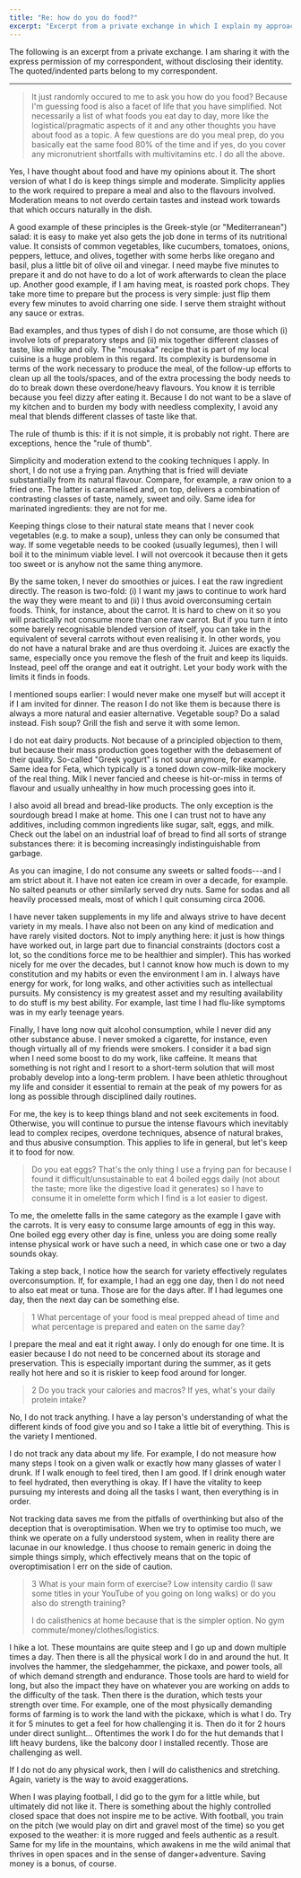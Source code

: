 ```yaml
---
title: "Re: how do you do food?"
excerpt: "Excerpt from a private exchange in which I explain my approach to food and daily routines."
---
```


The following is an excerpt from a private exchange. I am sharing it
with the express permission of my correspondent, without disclosing
their identity. The quoted/indented parts belong to my correspondent.

* * *

> It just randomly occured to me to ask you how do you food? Because
> I'm guessing food is also a facet of life that you have simplified.
> Not necessarily a list of what foods you eat day to day, more like
> the logistical/pragmatic aspects of it and any other thoughts you
> have about food as a topic. A few questions are do you meal prep, do
> you basically eat the same food 80% of the time and if yes, do you
> cover any micronutrient shortfalls with multivitamins etc. I do all
> the above.

Yes, I have thought about food and have my opinions about it. The
short version of what I do is keep things simple and moderate.
Simplicity applies to the work required to prepare a meal and also to
the flavours involved. Moderation means to not overdo certain tastes
and instead work towards that which occurs naturally in the dish.

A good example of these principles is the Greek-style (or
"Mediterranean") salad: it is easy to make yet also gets the job done
in terms of its nutritional value. It consists of common vegetables,
like cucumbers, tomatoes, onions, peppers, lettuce, and olives,
together with some herbs like oregano and basil, plus a little bit of
olive oil and vinegar. I need maybe five minutes to prepare it and do
not have to do a lot of work afterwards to clean the place up. Another
good example, if I am having meat, is roasted pork chops. They take
more time to prepare but the process is very simple: just flip them
every few minutes to avoid charring one side. I serve them straight
without any sauce or extras.

Bad examples, and thus types of dish I do not consume, are those which
(i) involve lots of preparatory steps and (ii) mix together different
classes of taste, like milky and oily. The "mousaka" recipe that is
part of my local cuisine is a huge problem in this regard. Its
complexity is burdensome in terms of the work necessary to produce the
meal, of the follow-up efforts to clean up all the tools/spaces, and
of the extra processing the body needs to do to break down these
overdone/heavy flavours. You know it is terrible because you feel
dizzy after eating it. Because I do not want to be a slave of my
kitchen and to burden my body with needless complexity, I avoid any
meal that blends different classes of taste like that.

The rule of thumb is this: if it is not simple, it is probably not
right. There are exceptions, hence the "rule of thumb".

Simplicity and moderation extend to the cooking techniques I apply. In
short, I do not use a frying pan. Anything that is fried will deviate
substantially from its natural flavour. Compare, for example, a raw
onion to a fried one. The latter is caramelised and, on top, delivers
a combination of contrasting classes of taste, namely, sweet and oily.
Same idea for marinated ingredients: they are not for me.

Keeping things close to their natural state means that I never cook
vegetables (e.g. to make a soup), unless they can only be consumed
that way. If some vegetable needs to be cooked (usually legumes), then
I will boil it to the minimum viable level. I will not overcook it
because then it gets too sweet or is anyhow not the same thing
anymore.

By the same token, I never do smoothies or juices. I eat the raw
ingredient directly. The reason is two-fold: (i) I want my jaws to
continue to work hard the way they were meant to and (ii) I thus avoid
overconsuming certain foods. Think, for instance, about the carrot. It
is hard to chew on it so you will practically not consume more than
one raw carrot. But if you turn it into some barely recognisable
blended version of itself, you can take in the equivalent of several
carrots without even realising it. In other words, you do not have a
natural brake and are thus overdoing it. Juices are exactly the same,
especially once you remove the flesh of the fruit and keep its
liquids. Instead, peel off the orange and eat it outright. Let your
body work with the limits it finds in foods.

I mentioned soups earlier: I would never make one myself but will
accept it if I am invited for dinner. The reason I do not like them is
because there is always a more natural and easier alternative.
Vegetable soup? Do a salad instead. Fish soup? Grill the fish and
serve it with some lemon.

I do not eat dairy products. Not because of a principled objection to
them, but because their mass production goes together with the
debasement of their quality. So-called "Greek yogurt" is not sour
anymore, for example. Same idea for Feta, which typically is a toned
down cow-milk-like mockery of the real thing. Milk I never fancied and
cheese is hit-or-miss in terms of flavour and usually unhealthy in how
much processing goes into it.

I also avoid all bread and bread-like products. The only exception is
the sourdough bread I make at home. This one I can trust not to have
any additives, including common ingredients like sugar, salt, eggs,
and milk. Check out the label on an industrial loaf of bread to find
all sorts of strange substances there: it is becoming increasingly
indistinguishable from garbage.

As you can imagine, I do not consume any sweets or salted foods---and
I am strict about it. I have not eaten ice cream in over a decade, for
example. No salted peanuts or other similarly served dry nuts. Same
for sodas and all heavily processed meals, most of which I quit
consuming circa 2006.

I have never taken supplements in my life and always strive to have
decent variety in my meals. I have also not been on any kind of
medication and have rarely visited doctors. Not to imply anything
here: it just is how things have worked out, in large part due to
financial constraints (doctors cost a lot, so the conditions force me
to be healthier and simpler). This has worked nicely for me over the
decades, but I cannot know how much is down to my constitution and my
habits or even the environment I am in. I always have energy for work,
for long walks, and other activities such as intellectual pursuits. My
consistency is my greatest asset and my resulting availability to do
stuff is my best ability. For example, last time I had flu-like
symptoms was in my early teenage years.

Finally, I have long now quit alcohol consumption, while I never did
any other substance abuse. I never smoked a cigarette, for instance,
even though virtually all of my friends were smokers. I consider it a
bad sign when I need some boost to do my work, like caffeine. It means
that something is not right and I resort to a short-term solution that
will most probably develop into a long-term problem. I have been
athletic throughout my life and consider it essential to remain at the
peak of my powers for as long as possible through disciplined daily
routines.

For me, the key is to keep things bland and not seek excitements in
food. Otherwise, you will continue to pursue the intense flavours
which inevitably lead to complex recipes, overdone techniques, absence
of natural brakes, and thus abusive consumption. This applies to life
in general, but let's keep it to food for now.

> Do you eat eggs? That's the only thing I use a frying pan for
> because I found it difficult/unsustainable to eat 4 boiled eggs
> daily (not about the taste; more like the digestive load it
> generates) so I have to consume it in omelette form which I find is
> a lot easier to digest.

To me, the omelette falls in the same category as the example I gave
with the carrots. It is very easy to consume large amounts of egg in
this way. One boiled egg every other day is fine, unless you are doing
some really intense physical work or have such a need, in which case
one or two a day sounds okay.

Taking a step back, I notice how the search for variety effectively
regulates overconsumption. If, for example, I had an egg one day, then
I do not need to also eat meat or tuna. Those are for the days after.
If I had legumes one day, then the next day can be something else.

> 1 What percentage of your food is meal prepped ahead of time and
> what percentage is prepared and eaten on the same day?

I prepare the meal and eat it right away. I only do enough for one
time. It is easier because I do not need to be concerned about its
storage and preservation. This is especially important during the
summer, as it gets really hot here and so it is riskier to keep food
around for longer.

> 2 Do you track your calories and macros? If yes, what's your daily
> protein intake?

No, I do not track anything. I have a lay person's understanding of
what the different kinds of food give you and so I take a little bit
of everything. This is the variety I mentioned.

I do not track any data about my life. For example, I do not measure
how many steps I took on a given walk or exactly how many glasses of
water I drunk. If I walk enough to feel tired, then I am good. If I
drink enough water to feel hydrated, then everything is okay. If I
have the vitality to keep pursuing my interests and doing all the
tasks I want, then everything is in order.

Not tracking data saves me from the pitfalls of overthinking but also
of the deception that is overoptimisation. When we try to optimise too
much, we think we operate on a fully understood system, when in
reality there are lacunae in our knowledge. I thus choose to remain
generic in doing the simple things simply, which effectively means
that on the topic of overoptimisation I err on the side of caution.

> 3 What is your main form of exercise? Low intensity cardio (I saw
> some titles in your YouTube of you going on long walks) or do you
> also do strength training?
>
> I do calisthenics at home because that is the simpler option. No gym
> commute/money/clothes/logistics.

I hike a lot. These mountains are quite steep and I go up and down
multiple times a day. Then there is all the physical work I do in and
around the hut. It involves the hammer, the sledgehammer, the pickaxe,
and power tools, all of which demand strength and endurance. Those
tools are hard to wield for long, but also the impact they have on
whatever you are working on adds to the difficulty of the task. Then
there is the duration, which tests your strength over time. For
example, one of the most physically demanding forms of farming is to
work the land with the pickaxe, which is what I do. Try it for 5
minutes to get a feel for how challenging it is. Then do it for 2
hours under direct sunlight... Oftentimes the work I do for the hut
demands that I lift heavy burdens, like the balcony door I installed
recently. Those are challenging as well.

If I do not do any physical work, then I will do calisthenics and
stretching. Again, variety is the way to avoid exaggerations.

When I was playing football, I did go to the gym for a little while,
but ultimately did not like it. There is something about the highly
controlled closed space that does not inspire me to be active. With
football, you train on the pitch (we would play on dirt and gravel
most of the time) so you get exposed to the weather: it is more rugged
and feels authentic as a result. Same for my life in the mountains,
which awakens in me the wild animal that thrives in open spaces and in
the sense of danger+adventure. Saving money is a bonus, of course.
